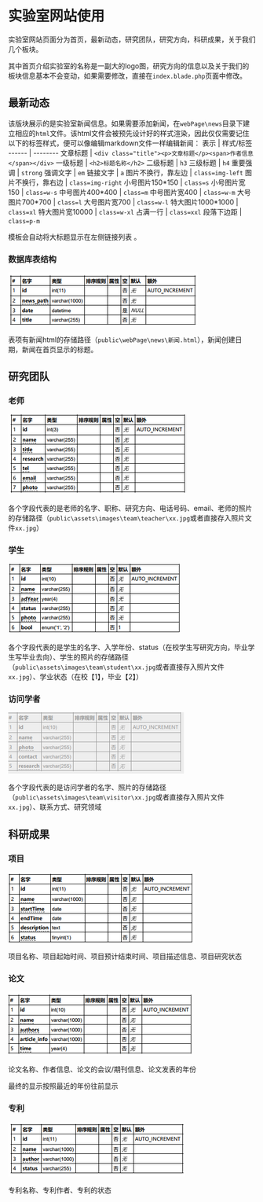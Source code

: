 # 实验室网站使用

实验室网站页面分为首页，最新动态，研究团队，研究方向，科研成果，关于我们几个板块。

其中首页介绍实验室的名称是一副大的logo图，研究方向的信息以及关于我们的板块信息基本不会变动，如果需要修改，直接在`index.blade.php`页面中修改。

## 最新动态
该版块展示的是实验室新闻信息。如果需要添加新闻，在`webPage\news`目录下建立相应的`html`文件。该html文件会被预先设计好的样式渲染，因此仅仅需要记住以下的标签样式，便可以像编辑markdown文件一样编辑新闻：
表示   |  样式/标签
------ | -------- 
文章标题 | `<div class="title"><p>文章标题</p><span>作者信息</span></div>`
一级标题 | `<h2>标题名称</h2>`
二级标题 | `h3`
三级标题 | `h4`
重要强调 | `strong`
强调文字 | `em`
链接文字 | `a`
图片不换行，靠左边 | `class=img-left`
图片不换行，靠右边 | `class=img-right`
小号图片150\*150   | `class=s`
小号图片宽150   | `class=w-s`
中号图片400\*400  | `class=m`
中号图片宽400    |  `class=w-m`
大号图片700\*700 |    `class=l`
大号图片宽700     |    `class=w-l`
特大图片1000\*1000  | `class=xl`
特大图片宽10000   |  `class=w-xl`
占满一行   | `class=xxl`
段落下边距 | `class=p-m`

模板会自动将大标题显示在左侧链接列表 。

### 数据库表结构
![新闻表结构](newsDB.png)

表项有新闻html的存储路径（`public\webPage\news\新闻.html`），新闻创建日期，新闻在首页显示的标题。

## 研究团队
### 老师
![老师信息](teacherDB.png)

各个字段代表的是老师的名字、职称、研究方向、电话号码、email、老师的照片的存储路径（`public\assets\images\team\teacher\xx.jpg`或者直接存入照片文件`xx.jpg`）
### 学生
![学生信息](studentDB.png)

各个字段代表的是学生的名字、入学年份、status（在校学生写研究方向，毕业学生写毕业去向）、学生的照片的存储路径（`public\assets\images\team\student\xx.jpg`或者直接存入照片文件`xx.jpg`）、学业状态（在校【1】，毕业【2】）
### 访问学者
![访问学者信息](visitorDB.png)

各个字段代表的是访问学者的名字、照片的存储路径（`public\assets\images\team\visitor\xx.jpg`或者直接存入照片文件`xx.jpg`）、联系方式、研究领域

## 科研成果
### 项目
![科研项目信息](projectDB.png)

项目名称、项目起始时间、项目预计结束时间、项目描述信息、项目研究状态
### 论文
![论文信息](articleDB.png)

论文名称、作者信息、论文的会议/期刊信息、论文发表的年份

最终的显示按照最近的年份往前显示

### 专利
![专利信息](patentDB.png)

专利名称、专利作者、专利的状态